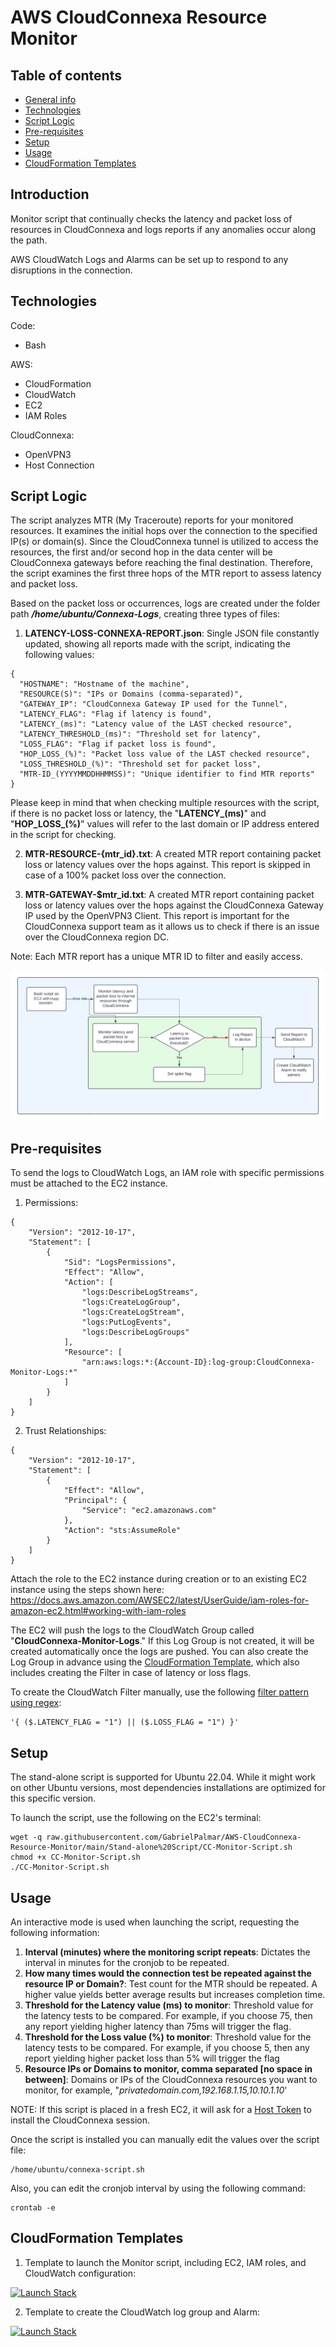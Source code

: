# AWS CloudConnexa Resource Monitor

## Table of contents
* [General info](#introduction)
* [Technologies](#technologies)
* [Script Logic](#script-logic)
* [Pre-requisites](#pre-requisites)
* [Setup](#setup)
* [Usage](#usage)
* [CloudFormation Templates](#cloudformation-templates)

## Introduction
Monitor script that continually checks the latency and packet loss of resources in CloudConnexa and logs reports if any anomalies occur along the path.

AWS CloudWatch Logs and Alarms can be set up to respond to any disruptions in the connection.
	
## Technologies
Code:
- Bash
  
AWS:
- CloudFormation
- CloudWatch
- EC2
- IAM Roles

CloudConnexa:
- OpenVPN3
- Host Connection

## Script Logic
The script analyzes MTR (My Traceroute) reports for your monitored resources. It examines the initial hops over the connection to the specified IP(s) or domain(s). Since the CloudConnexa tunnel is utilized to access the resources, the first and/or second hop in the data center will be CloudConnexa gateways before reaching the final destination. Therefore, the script examines the first three hops of the MTR report to assess latency and packet loss.

Based on the packet loss or occurrences, logs are created under the folder path ***/home/ubuntu/Connexa-Logs***, creating three types of files:

1. **LATENCY-LOSS-CONNEXA-REPORT.json**: Single JSON file constantly updated, showing all reports made with the script, indicating the following values:
```
{
  "HOSTNAME": "Hostname of the machine",
  "RESOURCE(S)": "IPs or Domains (comma-separated)",
  "GATEWAY_IP": "CloudConnexa Gateway IP used for the Tunnel",
  "LATENCY_FLAG": "Flag if latency is found",
  "LATENCY_(ms)": "Latency value of the LAST checked resource",
  "LATENCY_THRESHOLD_(ms)": "Threshold set for latency",
  "LOSS_FLAG": "Flag if packet loss is found",
  "HOP_LOSS_(%)": "Packet loss value of the LAST checked resource",
  "LOSS_THRESHOLD_(%)": "Threshold set for packet loss",
  "MTR-ID_(YYYYMMDDHHMMSS)": "Unique identifier to find MTR reports"
}
```
Please keep in mind that when checking multiple resources with the script, if there is no packet loss or latency, the "**LATENCY_(ms)**" and "**HOP_LOSS_(%)**" values will refer to the last domain or IP address entered in the script for checking.

2. **MTR-RESOURCE-{mtr_id}.txt**: A created MTR report containing packet loss or latency values over the hops against. This report is skipped in case of a 100% packet loss over the connection.

3. **MTR-GATEWAY-$mtr_id.txt**: A created MTR report containing packet loss or latency values over the hops against the CloudConnexa Gateway IP used by the OpenVPN3 Client. This report is important for the CloudConnexa support team as it allows us to check if there is an issue over the CloudConnexa region DC.

Note: Each MTR report has a unique MTR ID to filter and easily access.

![](https://github.com/GabrielPalmar/AWS-CloudConnexa-Resource-Monitor/blob/main/Diagram.png?raw=true)

## Pre-requisites
To send the logs to CloudWatch Logs, an IAM role with specific permissions must be attached to the EC2 instance.
1. Permissions:

```
{
    "Version": "2012-10-17",
    "Statement": [
        {
            "Sid": "LogsPermissions",
            "Effect": "Allow",
            "Action": [
                "logs:DescribeLogStreams",
                "logs:CreateLogGroup",
                "logs:CreateLogStream",
                "logs:PutLogEvents",
                "logs:DescribeLogGroups"
            ],
            "Resource": [
                "arn:aws:logs:*:{Account-ID}:log-group:CloudConnexa-Monitor-Logs:*"
            ]
        }
    ]
}
```

2. Trust Relationships:
```
{
    "Version": "2012-10-17",
    "Statement": [
        {
            "Effect": "Allow",
            "Principal": {
                "Service": "ec2.amazonaws.com"
            },
            "Action": "sts:AssumeRole"
        }
    ]
}
```
Attach the role to the EC2 instance during creation or to an existing EC2 instance using the steps shown here: https://docs.aws.amazon.com/AWSEC2/latest/UserGuide/iam-roles-for-amazon-ec2.html#working-with-iam-roles

The EC2 will push the logs to the CloudWatch Group called "**CloudConnexa-Monitor-Logs**." If this Log Group is not created, it will be created automatically once the logs are pushed. You can also create the Log Group in advance using the [CloudFormation Template](https://aws-cloudconnexa-resource-monitor.s3.us-east-2.amazonaws.com/CF-CC-CloudWatch-Template.yaml), which also includes creating the Filter in case of latency or loss flags.

To create the CloudWatch Filter manually, use the following [filter pattern using regex](https://docs.aws.amazon.com/AmazonCloudWatch/latest/logs/FilterAndPatternSyntax.html):

```
'{ ($.LATENCY_FLAG = "1") || ($.LOSS_FLAG = "1") }'
```

## Setup
The stand-alone script is supported for Ubuntu 22.04. While it might work on other Ubuntu versions, most dependencies installations are optimized for this specific version.

To launch the script, use the following on the EC2's terminal:

```
wget -q raw.githubusercontent.com/GabrielPalmar/AWS-CloudConnexa-Resource-Monitor/main/Stand-alone%20Script/CC-Monitor-Script.sh
chmod +x CC-Monitor-Script.sh
./CC-Monitor-Script.sh
```

## Usage

An interactive mode is used when launching the script, requesting the following information:
1. **Interval (minutes) where the monitoring script repeats**: Dictates the interval in minutes for the cronjob to be repeated.
2. **How many times would the connection test be repeated against the resource IP or Domain?**: Test count for the MTR should be repeated. A higher value yields better average results but increases completion time.
3. **Threshold for the Latency value (ms) to monitor**: Threshold value for the latency tests to be compared. For example, if you choose 75, then any report yielding higher latency than 75ms will trigger the flag.
4. **Threshold for the Loss value (%) to monitor**: Threshold value for the latency tests to be compared. For example, if you choose 5, then any report yielding higher packet loss than 5% will trigger the flag
5. **Resource IPs or Domains to monitor, comma separated [no space in between]**: Domains or IPs of the CloudConnexa resources you want to monitor, for example, "_privatedomain.com,192.168.1.15,10.10.1.10_'

NOTE: If this script is placed in a fresh EC2, it will ask for a [Host Token](https://openvpn.net/cloud-docs/owner/tutorials/configuration-tutorials/connectors/operating-systems.html#tutorial--install-a-connector-on-linux) to install the CloudConnexa session.

Once the script is installed you can manually edit the values over the script file:
```
/home/ubuntu/connexa-script.sh
```

Also, you can edit the cronjob interval by using the following command:
```
crontab -e
```

## CloudFormation Templates
1. Template to launch the Monitor script, including EC2, IAM roles, and CloudWatch configuration:
   
[![Launch Stack](https://cdn.rawgit.com/buildkite/cloudformation-launch-stack-button-svg/master/launch-stack.svg)](https://console.aws.amazon.com/cloudformation/home#/stacks/new?stackName=CC-Resource-Monitor&templateURL=https://aws-cloudconnexa-resource-monitor.s3.us-east-2.amazonaws.com/CF-CC-Monitor-Template.yaml)

2. Template to create the CloudWatch log group and Alarm:
   
[![Launch Stack](https://cdn.rawgit.com/buildkite/cloudformation-launch-stack-button-svg/master/launch-stack.svg)](https://console.aws.amazon.com/cloudformation/home#/stacks/new?stackName=CC-CloudWatch&templateURL=https://aws-cloudconnexa-resource-monitor.s3.us-east-2.amazonaws.com/CF-CC-CloudWatch-Template.yaml)
